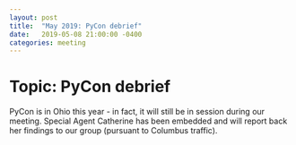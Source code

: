 ```yaml
---
layout: post
title:  "May 2019: PyCon debrief"
date:   2019-05-08 21:00:00 -0400
categories: meeting
---
```


# Topic: PyCon debrief
 
PyCon is in Ohio this year - in fact, it will still be in session during our meeting.  Special Agent Catherine has been embedded and will report back her findings to our group (pursuant to Columbus traffic).


